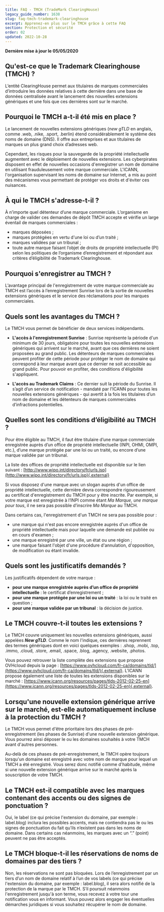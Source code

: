 ```yaml
---
title: FAQ - TMCH (TradeMark ClearingHouse)
legacy_guide_number: 1638
slug: faq-tmch-trademark-clearinghouse
excerpt: Apprenez-en plus sur le TMCH grâce à cette FAQ
section: Protection et sécurité
order: 02
updated: 2022-10-28
---
```


**Dernière mise à jour le 05/05/2020**

## Qu'est-ce que le Trademark Clearinghouse (TMCH) ?

L’entité ClearingHouse permet aux titulaires de marques commerciales d’introduire les données relatives à cette dernière dans une base de données centralisée avant le lancement des nouvelles extensions génériques et une fois que ces dernières sont sur le marché.

## Pourquoi le TMCH a-t-il été mis en place ?

Le lancement de nouvelles extensions génériques (*new gTLD* en anglais, comme .web, .nike, .sport, .berlin) étend considérablement le système des noms de domaine (DNS). Il offre aux entreprises et aux titulaires de marques un plus grand choix d’adresses web.

Cependant, les risques pour la sauvegarde de la propriété intellectuelle augmentent avec le déploiement de nouvelles extensions. Les cyberpirates disposent en effet de nouvelles occasions d'enregistrer un nom de domaine en utilisant frauduleusement votre marque commerciale. L'ICANN, l'organisation supervisant les noms de domaine sur Internet, a mis au point des mécanismes vous permettant de protéger vos droits et d'éviter ces nuisances.

## À qui le TMCH s'adresse-t-il ?

À n’importe quel détenteur d’une marque commerciale. L’organisme en charge de valider ces demandes de dépôt TMCH accepte et vérifie un large éventail de marques commerciales :

- marques déposées ;
- marques protégées en vertu d'une loi ou d’un traité ;
- marques validées par un tribunal ;
- toute autre marque faisant l’objet de droits de propriété intellectuelle (PI) selon les politiques de l’organisme d’enregistrement et répondant aux critères d’éligibilité de Trademark Clearinghouse.

## Pourquoi s'enregistrer au TMCH ?

L’avantage principal de l'enregistrement de votre marque commerciale au TMCH est l’accès à l’enregistrement Sunrise lors de la sortie de nouvelles extensions génériques et le service des réclamations pour les marques commerciales.

## Quels sont les avantages du TMCH ?

Le TMCH vous permet de bénéficier de deux services indépendants.

- **L'accès à l'enregistrement Sunrise** :
    Sunrise représente la période d'un minimum de 30 jours, obligatoire pour toutes les nouvelles extensions génériques qui arrivent sur le marché, avant que ces dernières ne soient proposées au grand public. Les détenteurs de marques commerciales peuvent profiter de cette période pour protéger le nom de domaine qui correspond à leur marque avant que ce dernier ne soit accessible au grand public. Pour pouvoir en profiter, des conditions d'éligibilité s'appliquent.

- **L'accès au Trademark Claims** :
    Ce dernier suit la période du Sunrise. Il s’agit d’un service de notification - mandaté par l'ICANN pour toutes les nouvelles extensions génériques - qui avertit à la fois les titulaires d’un nom de domaine et les détenteurs de marques commerciales d’infractions potentielles.

## Quelles sont les conditions d’éligibilité au TMCH ?

Pour être éligible au TMCH, il faut être titulaire d’une marque commerciale enregistrée auprès d’un office de propriété intellectuelle (INPI, OHMI, OMPI, etc.), d’une marque protégée par une loi ou un traité, ou encore d’une marque validée par un tribunal.

La liste des offices de propriété intellectuelle est disponible sur le lien suivant : [http://www.wipo.int/directory/fr/urls.jsp](http://www.wipo.int/directory/fr/urls.jsp){.external}

Si vous disposez d'une marque avec un slogan auprès d'un office de propriété intellectuelle, cette dernière devra correspondre rigoureusement au certificat d'enregistrement du TMCH pour y être inscrite. Par exemple, si votre marque est enregistrée à l’INPI comme étant *Ma Marque, une marque pour tous*, il ne sera pas possible d’inscrire *Ma Marque* au TMCH.

Dans certains cas, l'enregistrement d'un TMCH ne sera pas possible pour :

- une marque qui n'est pas encore enregistrée auprès d'un office de propriété intellectuelle mais pour laquelle une demande est publiée ou en cours d'examen ;
- une marque enregistré par une ville, un état ou une région ;
- une marque faisant l'objet d'une procédure d'annulation, d'opposition, de modification ou étant invalide.

## Quels sont les justificatifs demandés ?

Les justificatifs dépendent de votre marque :

- **pour une marque enregistrée auprès d’un office de propriété intellectuelle** : le certificat d’enregistrement ;
- **pour une marque protégée par une loi ou un traité** : la loi ou le traité en question ;
- **pour une marque validée par un tribunal** : la décision de justice.

## Le TMCH couvre-t-il toutes les extensions ?

Le TMCH couvre uniquement les nouvelles extensions génériques, aussi appelées ***New gTLD***. Comme le nom l'indique, ces dernières reprennent des termes génériques dont en voici quelques exemples : .shop, .mobi, .top, .immo, .cloud, .store, .email, .space, .blog, .agency, .website, .photos.

Vous pouvez retrouver la liste complète des extensions que propose OVHcloud depuis la page : [https://www.ovhcloud.com/fr-ca/domains/tld/](https://www.ovhcloud.com/fr-ca/domains/tld/){.external}. L'ICANN propose également une liste de toutes les extensions disponibles sur le marché : [https://www.icann.org/resources/pages/tlds-2012-02-25-en](https://www.icann.org/resources/pages/tlds-2012-02-25-en){.external}.

## Lorsqu'une nouvelle extension générique arrive sur le marché, est-elle automatiquement incluse à la protection du TMCH ?

Le TMCH vous permet d'être prioritaire lors des phases de pré-enregistrement (les phases de Sunrise) d'une nouvelle extension générique. Vous pourrez ainsi déposer le ou les domaines souhaités à votre TMCH avant d'autres personnes.

Au-delà de ces phases de pré-enregistrement, le TMCH opère toujours lorsqu'un domaine est enregistré avec votre nom de marque pour lequel un TMCH a été enregistré. Vous serez donc notifié comme d'habitude, même si une nouvelle extension générique arrive sur le marché après la souscription de votre TMCH.

## Le TMCH est-il compatible avec les marques contenant des accents ou des signes de ponctuation ?

Oui, le label (ce qui précise l'extension du domaine, par exemple : label.blog) inclura les possibles accents, mais ne contiendra pas le ou les signes de ponctuation du fait qu’ils n’existent pas dans les noms de domaine. Dans certains cas néanmoins, les marques avec un “.” (point) peuvent ne pas être acceptés.

## Le TMCH bloque-t-il les réservations de noms de domaines par des tiers ?

Non, les réservations ne sont pas bloquées. Lors de l’enregistrement par un tiers d’un nom de domaine relatif à l’un de vos labels (ce qui précise l'extension du domaine, par exemple : label.blog), il sera alors notifié de la protection de la marque par le TMCH. S’il poursuit néanmoins l'enregistrement jusqu'à son terme, vous recevez à votre tour une notification vous en informant. Vous pouvez alors engager les éventuelles démarches juridiques si vous souhaitez récupérer le nom de domaine.
